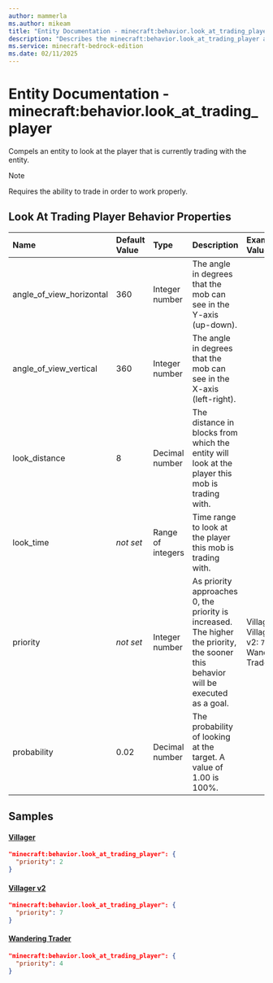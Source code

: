 ```yaml
---
author: mammerla
ms.author: mikeam
title: "Entity Documentation - minecraft:behavior.look_at_trading_player"
description: "Describes the minecraft:behavior.look_at_trading_player ai behavior component"
ms.service: minecraft-bedrock-edition
ms.date: 02/11/2025 
---
```


# Entity Documentation - minecraft:behavior.look_at_trading_player

Compels an entity to look at the player that is currently trading with the entity.

> [!Note]
> Requires the ability to trade in order to work properly.


## Look At Trading Player Behavior Properties

|Name       |Default Value |Type |Description |Example Values |
|:----------|:-------------|:----|:-----------|:------------- |
| angle_of_view_horizontal | 360 | Integer number | The angle in degrees that the mob can see in the Y-axis (up-down). |  | 
| angle_of_view_vertical | 360 | Integer number | The angle in degrees that the mob can see in the X-axis (left-right). |  | 
| look_distance | 8 | Decimal number | The distance in blocks from which the entity will look at the player this mob is trading with. |  | 
| look_time | *not set* | Range of integers | Time range to look at the player this mob is trading with. |  | 
| priority | *not set* | Integer number | As priority approaches 0, the priority is increased. The higher the priority, the sooner this behavior will be executed as a goal. | Villager: `2`, Villager v2: `7`, Wandering Trader: `4` | 
| probability | 0.02 | Decimal number | The probability of looking at the target. A value of 1.00 is 100%. |  | 

## Samples

#### [Villager](https://github.com/Mojang/bedrock-samples/tree/preview/behavior_pack/entities/villager.json)


```json
"minecraft:behavior.look_at_trading_player": {
  "priority": 2
}
```

#### [Villager v2](https://github.com/Mojang/bedrock-samples/tree/preview/behavior_pack/entities/villager_v2.json)


```json
"minecraft:behavior.look_at_trading_player": {
  "priority": 7
}
```

#### [Wandering Trader](https://github.com/Mojang/bedrock-samples/tree/preview/behavior_pack/entities/wandering_trader.json)


```json
"minecraft:behavior.look_at_trading_player": {
  "priority": 4
}
```

